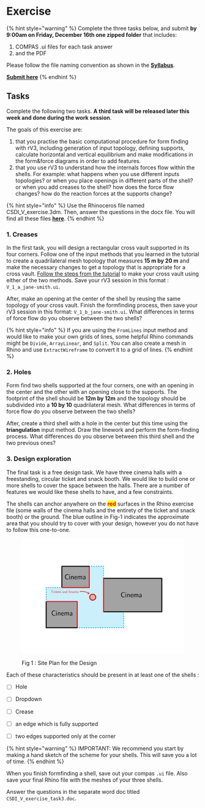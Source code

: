 # Exercise

{% hint style="warning" %}
Complete the three tasks below, and submit **by 9:00am on Friday, December 16th one zipped folder** that includes:

1. COMPAS .ui files for each task answer
2. and the PDF

Please follow the file naming convention as shown in the [**Syllabus**](../../syllabus.md#submissions).

[**Submit here**](https://polybox.ethz.ch/index.php/s/VaipCVMQcJWcAgx)
{% endhint %}

## Tasks

Complete the following two tasks. **A third task will be released later this week and done during the work session**.

The goals of this exercise are:

1. that you practise the basic computational procedure for form finding with rV3, including generation of input topology, defining supports, calculate horizontal and vertical equilibrium and make modifications in the form\&force diagrams in order to add features.
2. that you use rV3 to understand how the internals forces flow within the shells. For example: what happens when you use different inputs topologies? or when you place openings in different parts of the shell? or when you add creases to the shell? how does the force flow changes? how do the reaction forces at the supports change?&#x20;

{% hint style="info" %}
Use the Rhinoceros file named CSDI\_V\_exercise.3dm. Then, answer the questions in the docx file. You will find all these files [**here**](../#files).
{% endhint %}

### 1. Creases

In the first task, you will design a rectangular cross vault supported in its four corners. Follow one of the input methods that you learned in the tutorial to create a quadrilateral mesh topology that measures **15 m by 20 m** and make the necessary changes to get a topology that is appropriate for a cross vault. [Follow the steps from the tutorial](\_tutorial-5.md#4-creases) to make your cross vault using either of the two methods. Save your rV3 session in this format : `V_1_a_jane-smith.ui`.

After, make an opening at the center of the shell by reusing the same topology of your cross vault. Finish the formfinding process, then save your rV3 session in this format: `V_1_b_jane-smith.ui`. What differences in terms of force flow do you observe between the two shells?&#x20;

{% hint style="info" %}
If you are using the `FromLines` input method and would like to make your own grids of lines, some helpful Rhino commands might be `Divide`, `ArrayLinear`, and `Split`. You can also create a mesh in Rhino and use `ExtractWireframe` to convert it to a grid of lines.
{% endhint %}

### 2. Holes

Form find two shells supported at the four corners, one with an opening in the center and the other with an opening close to the supports. The footprint of the shell should be **12m by 12m** and the topology should be subdivided into a **10 by 10** quadrilateral mesh. What differences in terms of force flow do you observe between the two shells?&#x20;

After, create a third shell with a hole in the center but this time using the **triangulation** input method. Draw the linework and perform the form-finding process. What differences do you observe between this third shell and the two previous ones?&#x20;

### 3. Design exploration

The final task is a free design task. We have three cinema halls with a freestanding, circular ticket and snack booth. We would like to build one or more shells to cover the space between the halls. There are a number of features we would like these shells to have, and a few constraints.

The shells can anchor anywhere on the <mark style="color:red;">**red**</mark> surfaces in the Rhino exercise file (some walls of the cinema halls and the entirety of the ticket and snack booth) or the ground. The blue outline in Fig-1 indicates the approximate area that you should try to cover with your design, however you do not have to follow this one-to-one. 

<figure><img src="../../../.gitbook/assets/rv3_exercise_task3_sitePlan.png" alt=""><figcaption><p>Fig 1 : Site Plan for the Design</p></figcaption></figure>

Each of these characteristics should be present in at least one of the shells : 
- [ ] Hole
- [ ] Dropdown
- [ ] Crease
- [ ] an edge which is fully supported
- [ ] two edges supported only at the corner


{% hint style="warning" %}
IMPORTANT: We recommend you start by making a hand sketch of the scheme for your shells. This will save you a lot of time.
{% endhint %}

When you finish formfinding a shell, save out your compas `.ui` file. Also save your final Rhino file with the meshes of your three shells. 

Answer the questions in the separate word doc titled `CSDI_V_exercise_task3.doc`. 




